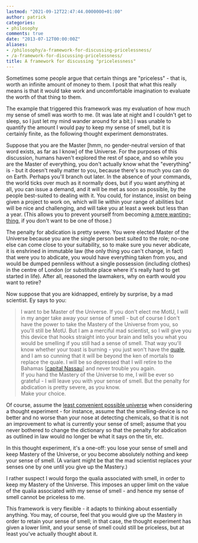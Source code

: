 ```yaml
---
lastmod: "2021-09-12T22:47:44.0000000+01:00"
author: patrick
categories:
- philosophy
comments: true
date: "2013-07-12T00:00:00Z"
aliases:
- /philosophy/a-framework-for-discussing-pricelessness/
- /a-framework-for-discussing-pricelessness/
title: A framework for discussing "pricelessness"
---
```

Sometimes some people argue that certain things are "priceless" - that is, worth an infinite amount of money to them. I posit that what this really means is that it would take work and uncomfortable imagination to evaluate the worth of that thing to them.

The example that triggered this framework was my evaluation of how much my sense of smell was worth to me. (It was late at night and I couldn't get to sleep, so I just let my mind wander around for a bit.) I was unable to quantify the amount I would pay to keep my sense of smell, but it is certainly finite, as the following thought experiment demonstrates.

Suppose that you are the Master [hmm, no gender-neutral version of that word exists, as far as I know] of the Universe. For the purposes of this discussion, humans haven't explored the rest of space, and so while you are the Master of everything, you don't actually know what the "everything" is - but it doesn't really matter to you, because there's so much you can do on Earth. Perhaps you'll branch out later. In the absence of your commands, the world ticks over much as it normally does, but if you want anything at all, you can issue a demand, and it will be met as soon as possible, by the people best-suited to dealing with it. You could, for instance, insist on being given a project to work on, which will lie within your range of abilities but will be nice and challenging, and will take you at least a week but less than a year. (This allows you to prevent yourself from becoming [a mere wanting-thing](http://lesswrong.com/lw/ww/high_challenge/ "LessWrong page on High Challenge"), if you don't want to be one of those.)

The penalty for abdication is pretty severe. You were elected Master of the Universe because you are the single person best suited to the role; no-one else can come close to your suitability, so to make sure you never abdicate, it is enshrined in immutable law (the only thing you can't change, in fact) that were you to abdicate, you would have everything taken from you, and would be dumped penniless without a single possession (including clothes) in the centre of London (or substitute place where it's really hard to get started in life). After all, reasoned the lawmakers, why on earth would you want to retire?

Now suppose that you are kidnapped, entirely by surprise, by a mad scientist. Ey says to you:

> I want to be Master of the Universe. If you don't elect me MotU, I will in my anger take away your sense of smell - but of course I don't have the power to take the Mastery of the Universe from you, so you'll still be MotU. But I am a merciful mad scientist, so I will give you this device that hooks straight into your brain and tells you what you would be smelling if you still had a sense of smell. That way you'll know whether your toast is burning - you just won't have the [quale], and I am so cunning that it will be beyond the ken of mortals to replace the quale. I will be so depressed that I will retire to the Bahamas [[capital Nassau](/anki-decks "My Anki decks, including capitals of the world")] and never trouble you again.  
> If you hand the Mastery of the Universe to me, I will be ever so grateful - I will leave you with your sense of smell. But the penalty for abdication is pretty severe, as you know.  
> Make your choice.

Of course, assume the [least convenient possible universe] when considering a thought experiment - for instance, assume that the smelling-device is no better and no worse than your nose at detecting chemicals, so that it is not an improvement to what is currently your sense of smell; assume that you never bothered to change the dictionary so that the penalty for abdication as outlined in law would no longer be what it says on the tin, etc.

In this thought experiment, it's a one-off: you lose your sense of smell and keep Mastery of the Universe, or you become absolutely nothing and keep your sense of smell. (A variant might be that the mad scientist replaces your senses one by one until you give up the Mastery.)

I rather suspect I would forgo the qualia associated with smell, in order to keep my Mastery of the Universe. This imposes an upper limit on the value of the qualia associated with my sense of smell - and hence my sense of smell cannot be priceless to me.

This framework is very flexible - it adapts to thinking about essentially anything. You may, of course, feel that you would give up the Mastery in order to retain your sense of smell; in that case, the thought experiment has given a lower limit, and your sense of smell could still be priceless, but at least you've actually thought about it.

[least convenient possible universe]: http://lesswrong.com/lw/2k/the_least_convenient_possible_world/
[quale]: https://en.wikipedia.org/wiki/Qualia
